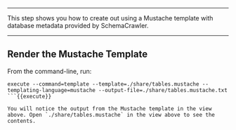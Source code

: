-----

This step shows you how to create out using a Mustache template with database metadata provided by SchemaCrawler.

-----

## Render the Mustache Template

From the command-line, run:

```
execute --command=template --template=./share/tables.mustache --templating-language=mustache --output-file=./share/tables.mustache.txt
```{{execute}}

You will notice the output from the Mustache template in the view above. Open `./share/tables.mustache` in the view above to see the contents.
